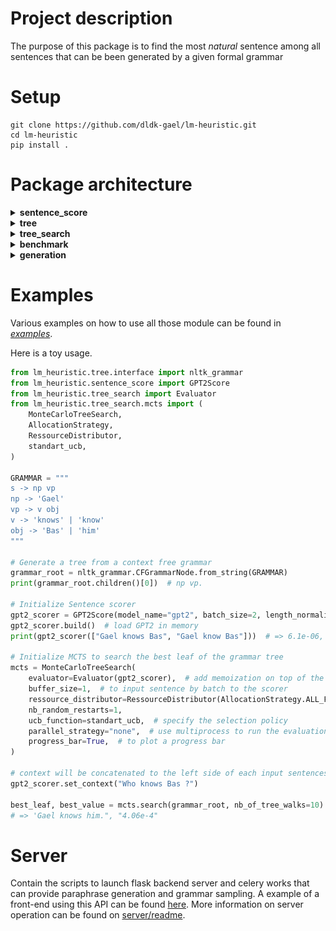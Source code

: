 # Project description

The purpose of this package is to find the most *natural* sentence among all sentences 
that can be been generated by a given formal grammar

# Setup

```
git clone https://github.com/dldk-gael/lm-heuristic.git
cd lm-heuristic
pip install .
```


# Package architecture 



<details>
  <summary><b>sentence_score</b></summary>


**sentence_score** provide an interface towards transformers-based model (GPT2 and BERT) that are used to associate a sentence with a *naturalness* score. It is build on top of [huggingface library](https://huggingface.co/transformers/) in order to use the different transformer models.  
Currently two sentences scorer are implemented: one based on unidirectionnal language model (with GPT2) and the other on bi-directionnal language model (with BERT2). Below is a schematic overview of how sentence score is computed from the output of those language models.

GPT2Score           |  BERTScore
:-------------------------:|:-------------------------:
![](report/schema/GPT2.png)  |  ![](report/schema/BERT.png)



</details>

<details>
  <summary><b>tree</b></summary>

**tree** defines:
- **tree.Node**, an abstract class from which all tree structure must inheritate. Any object can be a node as soon as it has a *is_terminal* and *children* method. 

- **tree.TreeStats** which can be used to accumulate statistics on a given tree. 
- **tree.interface** which is a submodule used to generate tree.Node object from various type of input data. 
    - **ntlk_grammar.CFGrammarNode** and **nltk_grammar.FeatureGrammarNode** allow the create of tree node from grammars written using nltk specification. The grammars are first processed using nltk grammar parsers and then the trees are generated based on nltk internal representation of such grammar.
    - when using **prolog.PrologGrammarNode**, the grammars are first transformed into prolog predicates and then a **PrologEngine** based on [Pyswip](https://pypi.org/project/pyswip/) is used to compute the nodes and leave of the tree grammar. In order to use this submodule, it is needed to first [install SWI-Prolog](https://www.swi-prolog.org/download/stable).

</details>


<details>
  <summary><b>tree_search</b></summary>

- **tree_search** define:
    - an **tree_search.Evaluator** use to wrap an evaluation function (that takes as input a list of **Node** and return the associated list of scores). Moreover it adds on top of the evaluation function a memory buffer and keep also statistics about the call to the evaluation function. 
    -  an abstract **TreeSearch** from which all tree search strategies must inheritate. A **TreeSearch** object is initialized with an **Evaluator** object. Then given, a root (**tree.Node**) and a number of tree walks that are allowed, it try to search a leave that maximize the **Evaluator** object. 

- **tree_search.mcts** uses Monte Carlo algorithm to perfom the tree search. The algorithm is divide in several submodules :
    - **MonteCarloTreeSearch** which implements the different steps that are at the core of the algorithm (selection, expansion, simulation, evaluation, backpropagation)
    - **CounterNode** that is used by the MCTS to maintain stastistics over the tree nodes. 
    - **EvalBuffer** that allows to evaluate the tree's leave by batch rather that one by one. **ParallelEvalBuffer** makes it possible to run this evaluation is another process / thread. 
    - **RessourceDistributor** that let the user specifies how the computationnal ressource (ie: the tree walks) should be divided

    **Schematic overview of the tree_search.mcts internal working**:

<p align="center"><img src="report/schema/mcts.png" width="70%"></img></p>

 
- **tree_search.random.RandomSearch** implements a naive search that randomly sample the tree to find the best leaf.

</details>

<details>
  <summary><b>benchmark</b></summary>

- **benchmark** defines an experimentation framework. It takes as input : a list of tree search strategies, 
a dataset of trees, perform different type of evaluation on it and store the results all of the experiments in a panda dataframe.
</details>

<details>
  <summary><b>generation</b></summary>

- **generation** specifies some modules to quickly generate text from grammar or transformers. 
</details>

# Examples

Various examples on how to use all those module can be found in [*examples*](https://github.com/dldk-gael/lm-heuristic/tree/master/examples).

Here is a toy usage.

```python
from lm_heuristic.tree.interface import nltk_grammar
from lm_heuristic.sentence_score import GPT2Score
from lm_heuristic.tree_search import Evaluator
from lm_heuristic.tree_search.mcts import (
    MonteCarloTreeSearch,
    AllocationStrategy,
    RessourceDistributor,
    standart_ucb,
)

GRAMMAR = """
s -> np vp 
np -> 'Gael'
vp -> v obj 
v -> 'knows' | 'know'
obj -> 'Bas' | 'him'
"""

# Generate a tree from a context free grammar
grammar_root = nltk_grammar.CFGrammarNode.from_string(GRAMMAR)
print(grammar_root.children()[0])  # np vp.

# Initialize Sentence scorer
gpt2_scorer = GPT2Score(model_name="gpt2", batch_size=2, length_normalization=True)
gpt2_scorer.build()  # load GPT2 in memory
print(gpt2_scorer(["Gael knows Bas", "Gael know Bas"]))  # => 6.1e-06, 3.6e-06

# Initialize MCTS to search the best leaf of the grammar tree
mcts = MonteCarloTreeSearch(
    evaluator=Evaluator(gpt2_scorer),  # add memoization on top of the sentence scorer
    buffer_size=1,  # to input sentence by batch to the scorer
    ressource_distributor=RessourceDistributor(AllocationStrategy.ALL_FROM_ROOT),
    nb_random_restarts=1,
    ucb_function=standart_ucb,  # specify the selection policy
    parallel_strategy="none",  # use multiprocess to run the evaluation in another process
    progress_bar=True,  # to plot a progress bar
)

# context will be concatenated to the left side of each input sentences
gpt2_scorer.set_context("Who knows Bas ?")  

best_leaf, best_value = mcts.search(grammar_root, nb_of_tree_walks=10)
# => 'Gael knows him.", "4.06e-4"
```


# Server

Contain the scripts to launch flask backend server and celery works that can provide paraphrase generation and grammar sampling. A example of a front-end using this API can be found [here](https://github.com/dldk-gael/grammar_generator). More information on server operation can be found on [server/readme](https://github.com/dldk-gael/lm-heuristic/tree/master/server).
